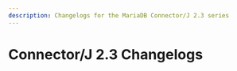 ```yaml
---
description: Changelogs for the MariaDB Connector/J 2.3 series
---
```


# Connector/J 2.3 Changelogs

